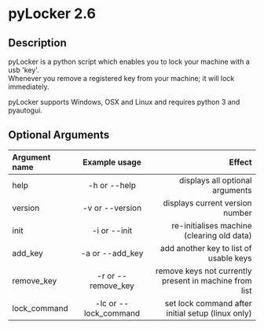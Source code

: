 # pyLocker 2.6

## Description
pyLocker is a python script which enables you to lock your machine with a usb 'key'.  
Whenever you remove a registered key from your machine; it will lock immediately.  

pyLocker supports Windows, OSX and Linux and requires python 3 and pyautogui.

## Optional Arguments

| Argument name |     Example usage     |                                                 Effect |
| :------------ | :-------------------: | -----------------------------------------------------: |
| help          |     -h or --help      |                        displays all optional arguments |
| version       |    -v or --version    |                        displays current version number |
| init          |     -i  or --init     |             re-initialises machine (clearing old data) |
| add_key       |    -a or --add_key    |                 add another key to list of usable keys |
| remove_key    |  -r or --remove_key   | remove keys not currently present in machine from list |
| lock_command  | -lc or --lock_command |      set lock command after initial setup (linux only) |